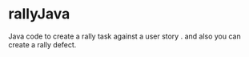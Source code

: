 # rallyJava
Java code to create a rally task against a user story . and also you can create a rally defect.

